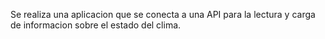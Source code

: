 Se realiza una aplicacion que se conecta a una API para la lectura y carga de informacion sobre el estado del clima.